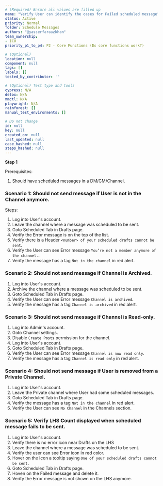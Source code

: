 ```yaml
---
# (Required) Ensure all values are filled up
name: "Verify User can identify the cases for Failed scheduled message"
status: Active
priority: Normal
folder: Schedule Messages
authors: "@yasserfaraazkhan"
team_ownership:
- ICU
priority_p1_to_p4: P2 - Core Functions (Do core functions work?)

# (Optional)
location: null
component: null
tags: []
labels: []
tested_by_contributor: ''

# (Optional) Test type and tools
cypress: N/A
detox: N/A
mmctl: N/A
playwright: N/A
rainforest: []
manual_test_environments: []

# Do not change
id: null
key: null
created_on: null
last_updated: null
case_hashed: null
steps_hashed: null
---
```


**Step 1**

Prerequisites:

1. Should have scheduled messages in a DM/GM/Channel.

### Scenario 1: Should not send message if User is not in the Channel anymore.

Steps:

1. Log into User's account.
2. Leave the channel where a message was scheduled to be sent.
3. Goto Scheduled Tab in Drafts page.
4. Verify the Error message is on the top of the list.
5. Verify there is a Header `<number> of your scheduled drafts cannot be sent`.
6. Verify the User can see Error message `You’re not a member anymore of the channel.`.
7. Verify the message has a tag `Not in the channel` in red alert.

### Scenario 2: Should not send message if Channel is Archived.

1. Log into User's account.
2. Archive the channel where a message was scheduled to be sent.
3. Goto Scheduled Tab in Drafts page.
4. Verify the User can see Error message `Channel is archived`.
5. Verify the message has a tag `Channel is archived` in red alert.

### Scenario 3: Should not send message if Channel is Read-only.

1. Log into Admin's account.
2. Goto Channel settings.
3. Disable `Create Posts` permission for the channel.
4. Log into User's account.
5. Goto Scheduled Tab in Drafts page.
6. Verify the User can see Error message `Channel is now read only`.
7. Verify the message has a tag `Channel is read only` in red alert.

### Scenario 4: Should not send message if User is removed from a Private Channel.

1. Log into User's account.
2. Leave the Private channel where User had some scheduled messages.
3. Goto Scheduled Tab in Drafts page.
4. Verify the message has a tag `Not in the channel` in red alert.
5. Verify the User can see `No Channel` in the Channels section.

### Scenario 5: Verify LHS Count displayed when scheduled message fails to be sent.

1. Log into User's account.
2. Verify there is no error icon near Drafts on the LHS
3. Leave the channel where a message was scheduled to be sent.
4. Verify the user can see Error icon in red color.
5. Hover on the Icon a tooltip saying `One of your scheduled drafts cannot be sent`.
6. Goto Scheduled Tab in Drafts page.
7. Hoven on the Failed message and delete it.
8. Verify the Error message is not shown on the LHS anymore.
